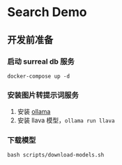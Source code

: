 # Search Demo

## 开发前准备
### 启动 surreal db 服务
```docker
docker-compose up -d
```

### 安装图片转提示词服务
1. 安装 [ollama](https://ollama.com/)
2. 安装 llava 模型，`ollama run llava`


### 下载模型
```shell
bash scripts/download-models.sh
```